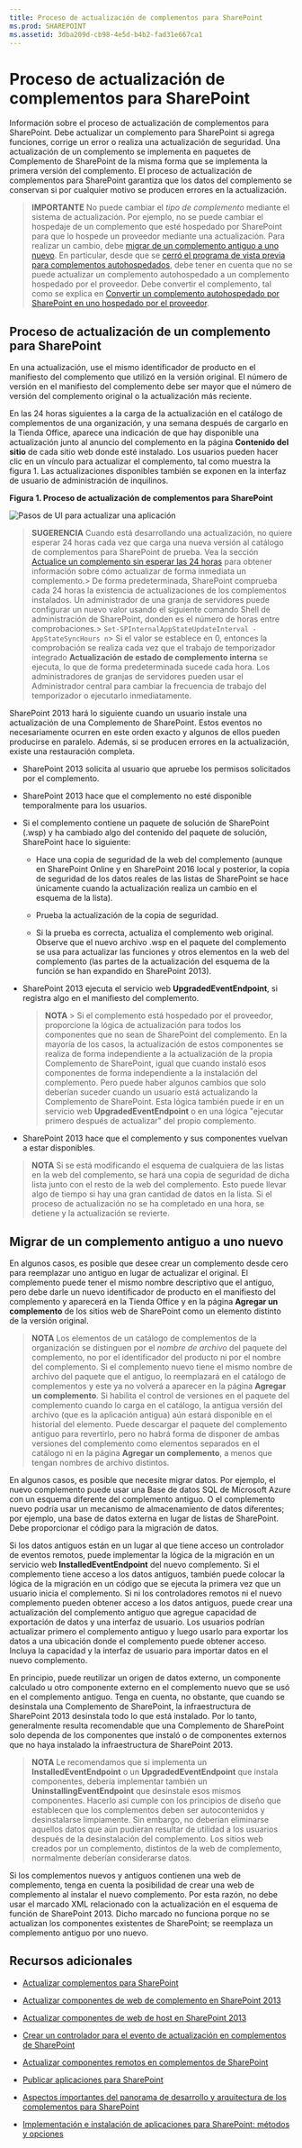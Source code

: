 ```yaml
---
title: Proceso de actualización de complementos para SharePoint
ms.prod: SHAREPOINT
ms.assetid: 3dba209d-cb98-4e5d-b4b2-fad31e667ca1
---
```



# Proceso de actualización de complementos para SharePoint
Información sobre el proceso de actualización de complementos para SharePoint.
Debe actualizar un complemento para SharePoint si agrega funciones, corrige un error o realiza una actualización de seguridad. Una actualización de un complemento se implementa en paquetes de Complemento de SharePoint de la misma forma que se implementa la primera versión del complemento. El proceso de actualización de complementos para SharePoint garantiza que los datos del complemento se conservan si por cualquier motivo se producen errores en la actualización.
  
    
    


> **IMPORTANTE**
> No puede cambiar el  *tipo de complemento*  mediante el sistema de actualización. Por ejemplo, no se puede cambiar el hospedaje de un complemento que esté hospedado por SharePoint para que lo hospede un proveedor mediante una actualización. Para realizar un cambio, debe [migrar de un complemento antiguo a uno nuevo](#Major). En particular, desde que se  [cerró el programa de vista previa para complementos autohospedados](http://blogs.office.com/2014/05/16/update-on-autohosted-apps-preview-program/), debe tener en cuenta que no se puede actualizar un complemento autohospedado a un complemento hospedado por el proveedor. Debe convertir el complemento, tal como se explica en  [Convertir un complemento autohospedado por SharePoint en uno hospedado por el proveedor](convert-an-autohosted-sharepoint-add-in-to-a-provider-hosted-add-in.md). 
  
    
    


## Proceso de actualización de un complemento para SharePoint
<a name="Minor"> </a>

En una actualización, use el mismo identificador de producto en el manifiesto del complemento que utilizó en la versión original. El número de versión en el manifiesto del complemento debe ser mayor que el número de versión del complemento original o la actualización más reciente.
  
    
    
En las 24 horas siguientes a la carga de la actualización en el catálogo de complementos de una organización, y una semana después de cargarlo en la Tienda Office, aparece una indicación de que hay disponible una actualización junto al anuncio del complemento en la página **Contenido del sitio** de cada sitio web donde esté instalado. Los usuarios pueden hacer clic en un vínculo para actualizar el complemento, tal como muestra la figura 1. Las actualizaciones disponibles también se exponen en la interfaz de usuario de administración de inquilinos.
  
    
    

**Figura 1. Proceso de actualización de complementos para SharePoint**

  
    
    

  
    
    
![Pasos de UI para actualizar una aplicación](images/UpdatingApp_AppTileUpdateNotice.png)
  
    
    

    
> **SUGERENCIA**
>  Cuando está desarrollando una actualización, no quiere esperar 24 horas cada vez que carga una nueva versión al catálogo de complementos para SharePoint de prueba. Vea la sección [Actualice un complemento sin esperar las 24 horas](update-sharepoint-add-ins.md#ImmediateUpdateNotice) para obtener información sobre cómo actualizar de forma inmediata un complemento.>  De forma predeterminada, SharePoint comprueba cada 24 horas la existencia de actualizaciones de los complementos instalados. Un administrador de una granja de servidores puede configurar un nuevo valor usando el siguiente comando Shell de administración de SharePoint, donden es el número de horas entre comprobaciones.>  `Set-SPInternalAppStateUpdateInterval -AppStateSyncHours n`>  Si el valor se establece en 0, entonces la comprobación se realiza cada vez que el trabajo de temporizador integrado **Actualización de estado de complemento interna** se ejecuta, lo que de forma predeterminada sucede cada hora. Los administradores de granjas de servidores pueden usar el Administrador central para cambiar la frecuencia de trabajo del temporizador o ejecutarlo inmediatamente.
  
    
    

SharePoint 2013 hará lo siguiente cuando un usuario instale una actualización de una Complemento de SharePoint. Estos eventos no necesariamente ocurren en este orden exacto y algunos de ellos pueden producirse en paralelo. Además, si se producen errores en la actualización, existe una restauración completa.
  
    
    

- SharePoint 2013 solicita al usuario que apruebe los permisos solicitados por el complemento.
    
  
- SharePoint 2013 hace que el complemento no esté disponible temporalmente para los usuarios.
    
  
- Si el complemento contiene un paquete de solución de SharePoint (.wsp) y ha cambiado algo del contenido del paquete de solución, SharePoint hace lo siguiente:
    
  - Hace una copia de seguridad de la web del complemento (aunque en SharePoint Online y en SharePoint 2016 local y posterior, la copia de seguridad de los datos reales de las listas de SharePoint se hace únicamente cuando la actualización realiza un cambio en el esquema de la lista).
    
  
  - Prueba la actualización de la copia de seguridad.
    
  
  - Si la prueba es correcta, actualiza el complemento web original. Observe que el nuevo archivo .wsp en el paquete del complemento se usa para actualizar las funciones y otros elementos en la web del complemento (las partes de la actualización del esquema de la función se han expandido en SharePoint 2013).
    
  
- SharePoint 2013 ejecuta el servicio web **UpgradedEventEndpoint**, si registra algo en el manifiesto del complemento.
    
    > **NOTA**
      > Si el complemento está hospedado por el proveedor, proporcione la lógica de actualización para todos los componentes que no sean de SharePoint del complemento. En la mayoría de los casos, la actualización de estos componentes se realiza de forma independiente a la actualización de la propia Complemento de SharePoint, igual que cuando instaló esos componentes de forma independiente a la instalación del complemento. Pero puede haber algunos cambios que solo deberían suceder cuando un usuario está actualizando la Complemento de SharePoint. Esta lógica también puede ir en un servicio web **UpgradedEventEndpoint** o en una lógica "ejecutar primero después de actualizar" del propio complemento.
- SharePoint 2013 hace que el complemento y sus componentes vuelvan a estar disponibles.
    
  

    
> **NOTA**
> Si se está modificando el esquema de cualquiera de las listas en la web del complemento, se hará una copia de seguridad de dicha lista junto con el resto de la web del complemento. Esto puede llevar algo de tiempo si hay una gran cantidad de datos en la lista. Si el proceso de actualización no se ha completado en una hora, se detiene y la actualización se revierte. 
  
    
    


## Migrar de un complemento antiguo a uno nuevo
<a name="Major"> </a>

En algunos casos, es posible que desee crear un complemento desde cero para reemplazar uno antiguo en lugar de actualizar el original. El complemento puede tener el mismo nombre descriptivo que el antiguo, pero debe darle un nuevo identificador de producto en el manifiesto del complemento y aparecerá en la Tienda Office y en la página **Agregar un complemento** de los sitios web de SharePoint como un elemento distinto de la versión original.
  
    
    

> **NOTA**
> Los elementos de un catálogo de complementos de la organización se distinguen por el  *nombre de archivo*  del paquete del complemento, no por el identificador del producto ni por el nombre del complemento. Si el complemento nuevo tiene el mismo nombre de archivo del paquete que el antiguo, lo reemplazará en el catálogo de complementos y este ya no volverá a aparecer en la página **Agregar un complemento**. Si habilita el control de versiones en el paquete del complemento cuando lo carga en el catálogo, la antigua versión del archivo (que es la aplicación antigua) aún estará disponible en el historial del elemento. Puede descargar el paquete del complemento antiguo para revertirlo, pero no habrá forma de disponer de ambas versiones del complemento como elementos separados en el catálogo ni en la página **Agregar un complemento**, a menos que tengan nombres de archivo distintos. 
  
    
    

En algunos casos, es posible que necesite migrar datos. Por ejemplo, el nuevo complemento puede usar una Base de datos SQL de Microsoft Azure con un esquema diferente del complemento antiguo. O el complemento nuevo podría usar un mecanismo de almacenamiento de datos diferentes; por ejemplo, una base de datos externa en lugar de listas de SharePoint. Debe proporcionar el código para la migración de datos.
  
    
    
Si los datos antiguos están en un lugar al que tiene acceso un controlador de eventos remotos, puede implementar la lógica de la migración en un servicio web **InstalledEventEndpoint** del nuevo complemento. Si el complemento tiene acceso a los datos antiguos, también puede colocar la lógica de la migración en un código que se ejecuta la primera vez que un usuario inicia el complemento. Si ni los controladores remotos ni el nuevo complemento pueden obtener acceso a los datos antiguos, puede crear una actualización del complemento antiguo que agregue capacidad de exportación de datos y una interfaz de usuario. Los usuarios podrían actualizar primero el complemento antiguo y luego usarlo para exportar los datos a una ubicación donde el complemento puede obtener acceso. Incluya la capacidad y la interfaz de usuario para importar datos en el nuevo complemento.
  
    
    
En principio, puede reutilizar un origen de datos externo, un componente calculado u otro componente externo en el complemento nuevo que se usó en el complemento antiguo. Tenga en cuenta, no obstante, que cuando se desinstala una Complemento de SharePoint, la infraestructura de SharePoint 2013 desinstala todo lo que está instalado. Por lo tanto, generalmente resulta recomendable que una Complemento de SharePoint solo dependa de los componentes que instaló o de componentes externos que no haya instalado la infraestructura de SharePoint 2013.
  
    
    

> **NOTA**
> Le recomendamos que si implementa un **InstalledEventEndpoint** o un **UpgradedEventEndpoint** que instala componentes, debería implementar también un **UninstallingEventEndpoint** que desinstale esos mismos componentes. Hacerlo así cumple con los principios de diseño que establecen que los complementos deben ser autocontenidos y desinstalarse limpiamente. Sin embargo, no deberían eliminarse aquellos datos que aún pudieran resultar de utilidad a los usuarios después de la desinstalación del complemento. Los sitios web creados por un complemento, distintos de la web de complemento, normalmente deberían considerarse datos.
  
    
    

Si los complementos nuevos y antiguos contienen una web de complemento, tenga en cuenta la posibilidad de crear una web de complemento al instalar el nuevo complemento. Por esta razón, no debe usar el marcado XML relacionado con la actualización en el esquema de función de SharePoint 2013. Dicho marcado no funciona porque no se actualizan los componentes existentes de SharePoint; se reemplaza un complemento antiguo por uno nuevo.
  
    
    

## Recursos adicionales
<a name="SP15appupgrade_addlresources"> </a>


-  [Actualizar complementos para SharePoint](update-sharepoint-add-ins.md)
    
  
-  [Actualizar componentes de web de complemento en SharePoint 2013](update-add-in-web-components-in-sharepoint-2013.md)
    
  
-  [Actualizar componentes de web de host en SharePoint 2013](update-host-web-components-in-sharepoint-2013.md)
    
  
-  [Crear un controlador para el evento de actualización en complementos de SharePoint](create-a-handler-for-the-update-event-in-sharepoint-add-ins.md)
    
  
-  [Actualizar componentes remotos en complementos de SharePoint](update-remote-components-in-sharepoint-add-ins.md)
    
  
-  [Publicar aplicaciones para SharePoint](publish-sharepoint-add-ins.md)
    
  
-  [Aspectos importantes del panorama de desarrollo y arquitectura de los complementos para SharePoint](important-aspects-of-the-sharepoint-add-in-architecture-and-development-landscap.md)
    
  
-  [Implementación e instalación de aplicaciones para SharePoint: métodos y opciones](deploying-and-installing-sharepoint-add-ins-methods-and-options.md)
    
  

